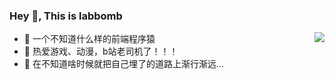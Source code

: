 ### Hey 👋, This is labbomb

<img align="right" src="https://github-readme-stats.vercel.app/api?username=labbomb&show_icons=true&theme=radical&hide_title=true" />

- 🤔 一个不知道什么样的前端程序猿
- 🌱 热爱游戏、动漫，b站老司机了！！！
- 💬 在不知道啥时候就把自己埋了的道路上渐行渐远...

<!--
**labbomb/labbomb** is a ✨ _special_ ✨ repository because its `README.md` (this file) appears on your GitHub profile.

Here are some ideas to get you started:

- 🔭 I’m currently working on ...
- 🌱 I’m currently learning ...
- 👯 I’m looking to collaborate on ...
- 🤔 I’m looking for help with ...
- 💬 Ask me about ...
- 📫 How to reach me: ...
- 😄 Pronouns: ...
- ⚡ Fun fact: ...
-->
